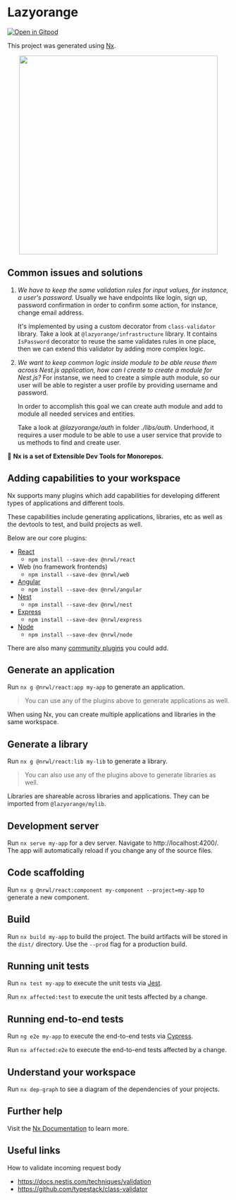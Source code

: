 # Lazyorange

[![Open in Gitpod](https://gitpod.io/button/open-in-gitpod.svg)](https://gitpod.io/#/https://github.com/lazyorangejs/nestjs-ng-workspaces/)

This project was generated using [Nx](https://nx.dev).

<p style="text-align: center;"><img src="https://raw.githubusercontent.com/nrwl/nx/master/images/nx-logo.png" width="450"></p>


## Common issues and solutions

1. _We have to keep the same validation rules for input values, for instance, a user's password._
   Usually we have endpoints like login, sign up, password confirmation in order to confirm some action, for instance, change email address.

   It's implemented by using a custom decorator from `class-validator` library. Take a look at `@lazyorange/infrastructure` library. It contains `IsPassword` decorator to reuse the same validates rules in one place, then we can extend this validator by adding more complex logic.

2. _We want to keep common logic inside module to be able reuse them across Nest.js application, how can I create to create a module for Nest.js?_
    For instanse, we need to create a simple auth module, so our user will be able to register a user profile by providing username and password.
  
    In order to accomplish this goal we can create auth module and add to module all needed services and entities.
  
    Take a look at _@lazyorange/auth_ in folder _./libs/auth_. Underhood, it requires a user module to be able to use a user service that provide to us methods to find and create user.


🔎 **Nx is a set of Extensible Dev Tools for Monorepos.**

## Adding capabilities to your workspace

Nx supports many plugins which add capabilities for developing different types of applications and different tools.

These capabilities include generating applications, libraries, etc as well as the devtools to test, and build projects as well.

Below are our core plugins:

- [React](https://reactjs.org)
  - `npm install --save-dev @nrwl/react`
- Web (no framework frontends)
  - `npm install --save-dev @nrwl/web`
- [Angular](https://angular.io)
  - `npm install --save-dev @nrwl/angular`
- [Nest](https://nestjs.com)
  - `npm install --save-dev @nrwl/nest`
- [Express](https://expressjs.com)
  - `npm install --save-dev @nrwl/express`
- [Node](https://nodejs.org)
  - `npm install --save-dev @nrwl/node`

There are also many [community plugins](https://nx.dev/nx-community) you could add.

## Generate an application

Run `nx g @nrwl/react:app my-app` to generate an application.

> You can use any of the plugins above to generate applications as well.

When using Nx, you can create multiple applications and libraries in the same workspace.

## Generate a library

Run `nx g @nrwl/react:lib my-lib` to generate a library.

> You can also use any of the plugins above to generate libraries as well.

Libraries are shareable across libraries and applications. They can be imported from `@lazyorange/mylib`.

## Development server

Run `nx serve my-app` for a dev server. Navigate to http://localhost:4200/. The app will automatically reload if you change any of the source files.

## Code scaffolding

Run `nx g @nrwl/react:component my-component --project=my-app` to generate a new component.

## Build

Run `nx build my-app` to build the project. The build artifacts will be stored in the `dist/` directory. Use the `--prod` flag for a production build.

## Running unit tests

Run `nx test my-app` to execute the unit tests via [Jest](https://jestjs.io).

Run `nx affected:test` to execute the unit tests affected by a change.

## Running end-to-end tests

Run `ng e2e my-app` to execute the end-to-end tests via [Cypress](https://www.cypress.io).

Run `nx affected:e2e` to execute the end-to-end tests affected by a change.

## Understand your workspace

Run `nx dep-graph` to see a diagram of the dependencies of your projects.

## Further help

Visit the [Nx Documentation](https://nx.dev) to learn more.

## Useful links

How to validate incoming request body

- <https://docs.nestjs.com/techniques/validation>
- <https://github.com/typestack/class-validator>
